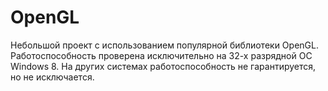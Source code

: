 # OpenGL

Небольшой проект с использованием популярной библиотеки OpenGL. Работоспособность проверена исключительно на 32-х разрядной ОС Windows 8. 
На других системах работоспособность не гарантируется, но не исключается.
